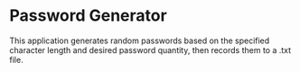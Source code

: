 # Password Generator
 
This application generates random passwords based on the specified character length and desired password quantity, then records them to a .txt file.
